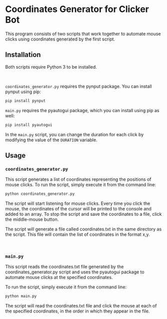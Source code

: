 # Coordinates Generator for Clicker Bot
This program consists of two scripts that work together to automate mouse clicks using coordinates generated by the first script.

## Installation
Both scripts require Python 3 to be installed.

<br>

`coordinates_generator.py` requires the pynput package. You can install pynput using pip:
``` bat
pip install pynput
```

`main.py` requires the pyautogui package, which you can install using pip as well:
``` bat
pip install pyautogui
```

In the `main.py` script, you can change the duration for each click by modifying the value of the `DURATION` variable.

## Usage

### <b>`coordinates_generator.py`</b>
This script generates a list of coordinates representing the positions of mouse clicks. To run the script, simply execute it from the command line:

``` bat
python coordinates_generator.py
```
The script will start listening for mouse clicks. Every time you click the mouse, the coordinates of the cursor will be printed to the console and added to an array. To stop the script and save the coordinates to a file, click the middle-mouse button.

The script will generate a file called coordinates.txt in the same directory as the script. This file will contain the list of coordinates in the format x,y.

<br>

### <b>`main.py`</b>
This script reads the coordinates.txt file generated by the coordinates_generator.py script and uses the pyautogui package to automate mouse clicks at the specified coordinates.

To run the script, simply execute it from the command line:
``` bat
python main.py
```
The script will read the coordinates.txt file and click the mouse at each of the specified coordinates, in the order in which they appear in the file.